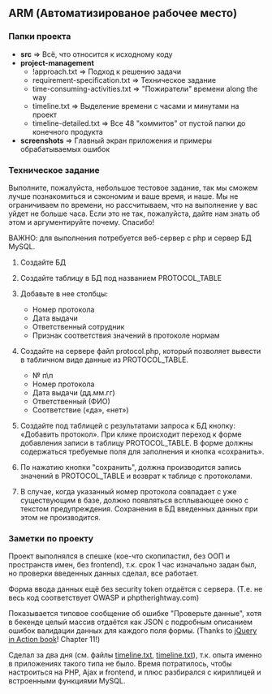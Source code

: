 ## ARM (Автоматизированое рабочее место)

### Папки проекта

- **src** => Всё, что относится к исходному коду
- **project-management**
	- !approach.txt => Подход к решению задачи
	- requirement-specification.txt => Техническое задание
	- time-consuming-activities.txt => "Пожиратели" времени along the way
	- timeline.txt => Выделение времени с часами и минутами на проект
	- timeline-detailed.txt => Все 48 "коммитов" от пустой папки до конечного продукта
- **screenshots** => Главный экран приложения и примеры обрабатываемых ошибок

### Техническое задание
Выполните, пожалуйста, небольшое тестовое задание, так мы сможем лучше познакомиться и сэкономим и ваше время, и наше. Мы не ограничиваем по времени, но рассчитываем, что на выполнение у вас уйдет не больше часа. Если это не так, пожалуйста, дайте нам знать об этом и аргументируйте почему. Спасибо! 


ВАЖНО: для выполнения потребуется веб-сервер с php и сервер БД MySQL.

1. Создайте БД
2. Создайте таблицу в БД под названием PROTOCOL_TABLE
3. Добавьте в нее столбцы: 
	- Номер протокола
	- Дата выдачи
	- Ответственный сотрудник
	- Признак соответствия значений в протоколе нормам
4. Создайте на сервере файл protocol.php, который позволяет вывести в табличном виде данные из PROTOCOL_TABLE.

	- № п\п
	- Номер протокола
	- Дата выдачи (дд.мм.гг)
	- Ответственный (ФИО)
	- Соответствие («да», «нет»)

5. Создайте под таблицей с результатами запроса к БД кнопку: «Добавить протокол». При клике происходит переход к форме добавления записи в таблицу PROTOCOL_TABLE. В форме должны содержаться требуемые поля для заполнения и кнопка «сохранить».
6. По нажатию кнопки "сохранить", должна производится запись значений в 
PROTOCOL_TABLE и возврат к таблице с протоколами. 
7. В случае, когда указанный номер протокола совпадает с уже существующим в базе, должно появляться всплывающее окно с текстом предупреждения. Сохранения в БД введенных данных при этом не производится.

### Заметки по проекту

Проект выполнялся в спешке (кое-что скопипастил, без ООП и пространств имен, без frontend), т.к. срок 1 час изначально задан был, но проверки введенных данных сделал, все работает.

Форма ввода данных ещё без security token отдаётся с сервера. (Т.е. не весь код соответствует OWASP и phptherightway.com)

Показывается типовое сообщение об ошибке "Проверьте данные", хотя в бекенде целый массив отдаётся как JSON с подробным описанием ошибок валидации данных для каждого поля формы. (Thanks to [jQuery in Action book](https://www.manning.com/books/jquery-in-action-third-edition)! Chapter 11!)

Сделал за два дня (см. файлы [timeline.txt](../blob/master/project-management/timeline.txt), [timeline.txt](../blob/master/project-management/timeline-detailed.txt)), т.к. опыта именно в приложениях такого типа не было. Время потратилось, чтобы настроиться на PHP, Ajax и frontend, и плюс разбирался с кириллицей и встроенными функциями MySQL.